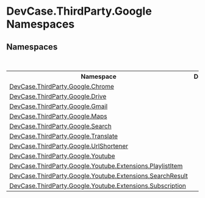 # DevCase.ThirdParty.Google Namespaces
 




## Namespaces
&nbsp;<table><tr><th>Namespace</th><th>Description</th></tr><tr><td><a href="N_DevCase_ThirdParty_Google_Chrome">DevCase.ThirdParty.Google.Chrome</a></td><td></td></tr><tr><td><a href="N_DevCase_ThirdParty_Google_Drive">DevCase.ThirdParty.Google.Drive</a></td><td></td></tr><tr><td><a href="N_DevCase_ThirdParty_Google_Gmail">DevCase.ThirdParty.Google.Gmail</a></td><td></td></tr><tr><td><a href="N_DevCase_ThirdParty_Google_Maps">DevCase.ThirdParty.Google.Maps</a></td><td></td></tr><tr><td><a href="N_DevCase_ThirdParty_Google_Search">DevCase.ThirdParty.Google.Search</a></td><td></td></tr><tr><td><a href="N_DevCase_ThirdParty_Google_Translate">DevCase.ThirdParty.Google.Translate</a></td><td></td></tr><tr><td><a href="N_DevCase_ThirdParty_Google_UrlShortener">DevCase.ThirdParty.Google.UrlShortener</a></td><td></td></tr><tr><td><a href="N_DevCase_ThirdParty_Google_Youtube">DevCase.ThirdParty.Google.Youtube</a></td><td></td></tr><tr><td><a href="N_DevCase_ThirdParty_Google_Youtube_Extensions_PlaylistItem">DevCase.ThirdParty.Google.Youtube.Extensions.PlaylistItem</a></td><td></td></tr><tr><td><a href="N_DevCase_ThirdParty_Google_Youtube_Extensions_SearchResult">DevCase.ThirdParty.Google.Youtube.Extensions.SearchResult</a></td><td></td></tr><tr><td><a href="N_DevCase_ThirdParty_Google_Youtube_Extensions_Subscription">DevCase.ThirdParty.Google.Youtube.Extensions.Subscription</a></td><td></td></tr></table>&nbsp;
